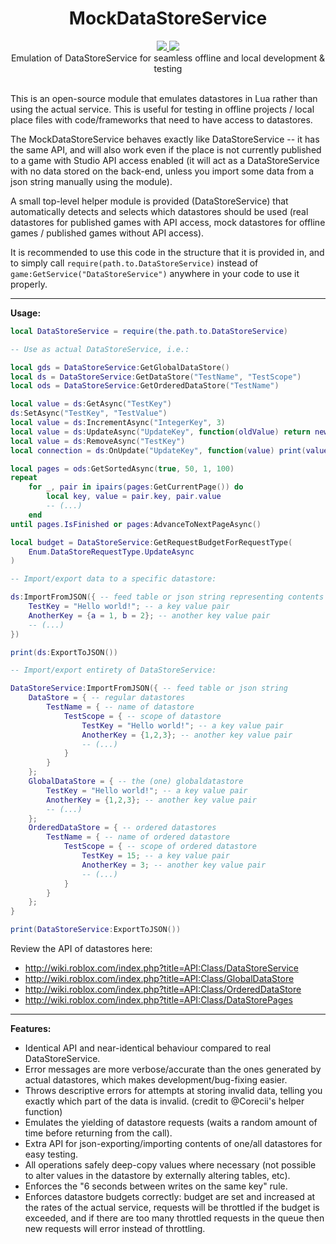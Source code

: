 <h1 align="center">MockDataStoreService</h1>
<div align="center">
	<a href="https://travis-ci.org/buildthomas/MockDataStoreService">
		<img src="https://api.travis-ci.org/buildthomas/MockDataStoreService.svg?branch=master" />
	</a>
	<a href="https://coveralls.io/github/buildthomas/MockDataStoreService?branch=master">
		<img src="https://coveralls.io/repos/github/buildthomas/MockDataStoreService/badge.svg?branch=master" />
	</a>
</div>

<div align="center">
	Emulation of DataStoreService for seamless offline and local development & testing
</div>

<div>&nbsp;</div>

This is an open-source module that emulates datastores in Lua rather than using the actual service. This is useful for testing in offline projects / local place files with code/frameworks that need to have access to datastores.

The MockDataStoreService behaves exactly like DataStoreService -- it has the same API, and will also work even if the place is not currently published to a game with Studio API access enabled (it will act as a DataStoreService with no data stored on the back-end, unless you import some data from a json string manually using the module).

A small top-level helper module is provided (DataStoreService) that automatically detects and selects which datastores should be used (real datastores for published games with API access, mock datastores for offline games / published games without API access).

It is recommended to use this code in the structure that it is provided in, and to simply call  `require(path.to.DataStoreService)`  instead of  `game:GetService("DataStoreService")` anywhere in your code to use it properly.

-----

**Usage:**

```lua
local DataStoreService = require(the.path.to.DataStoreService)

-- Use as actual DataStoreService, i.e.:

local gds = DataStoreService:GetGlobalDataStore()
local ds = DataStoreService:GetDataStore("TestName", "TestScope")
local ods = DataStoreService:GetOrderedDataStore("TestName")

local value = ds:GetAsync("TestKey")
ds:SetAsync("TestKey", "TestValue")
local value = ds:IncrementAsync("IntegerKey", 3)
local value = ds:UpdateAsync("UpdateKey", function(oldValue) return newValue end)
local value = ds:RemoveAsync("TestKey")
local connection = ds:OnUpdate("UpdateKey", function(value) print(value) end)

local pages = ods:GetSortedAsync(true, 50, 1, 100)
repeat
	for _, pair in ipairs(pages:GetCurrentPage()) do
		local key, value = pair.key, pair.value
		-- (...)
	end
until pages.IsFinished or pages:AdvanceToNextPageAsync()

local budget = DataStoreService:GetRequestBudgetForRequestType(
	Enum.DataStoreRequestType.UpdateAsync
)

-- Import/export data to a specific datastore:

ds:ImportFromJSON({ -- feed table or json string representing contents of datastore
	TestKey = "Hello world!"; -- a key value pair
	AnotherKey = {a = 1, b = 2}; -- another key value pair
	-- (...)
})

print(ds:ExportToJSON())

-- Import/export entirety of DataStoreService:

DataStoreService:ImportFromJSON({ -- feed table or json string
	DataStore = { -- regular datastores
		TestName = { -- name of datastore
			TestScope = { -- scope of datastore
				TestKey = "Hello world!"; -- a key value pair
				AnotherKey = {1,2,3}; -- another key value pair
				-- (...)
			}
		}
	};
	GlobalDataStore = { -- the (one) globaldatastore
		TestKey = "Hello world!"; -- a key value pair
		AnotherKey = {1,2,3}; -- another key value pair
		-- (...)
	};
	OrderedDataStore = { -- ordered datastores
		TestName = { -- name of ordered datastore
			TestScope = { -- scope of ordered datastore
				TestKey = 15; -- a key value pair
				AnotherKey = 3; -- another key value pair
				-- (...)
			}
		}
	};
}

print(DataStoreService:ExportToJSON())

```

Review the API of datastores here:
- http://wiki.roblox.com/index.php?title=API:Class/DataStoreService
- http://wiki.roblox.com/index.php?title=API:Class/GlobalDataStore
- http://wiki.roblox.com/index.php?title=API:Class/OrderedDataStore
- http://wiki.roblox.com/index.php?title=API:Class/DataStorePages

-----

**Features:**
- Identical API and near-identical behaviour compared to real DataStoreService.
- Error messages are more verbose/accurate than the ones generated by actual datastores, which makes development/bug-fixing easier.
- Throws descriptive errors for attempts at storing invalid data, telling you exactly which part of the data is invalid. (credit to @Corecii's helper function)
- Emulates the yielding of datastore requests (waits a random amount of time before returning from the call).
- Extra API for json-exporting/importing contents of one/all datastores for easy testing.
- All operations safely deep-copy values where necessary (not possible to alter values in the datastore by externally altering tables, etc).
- Enforces the "6 seconds between writes on the same key" rule.
- Enforces datastore budgets correctly: budget are set and increased at the rates of the actual service, requests will be throttled if the budget is exceeded, and if there are too many throttled requests in the queue then new requests will error instead of throttling.
